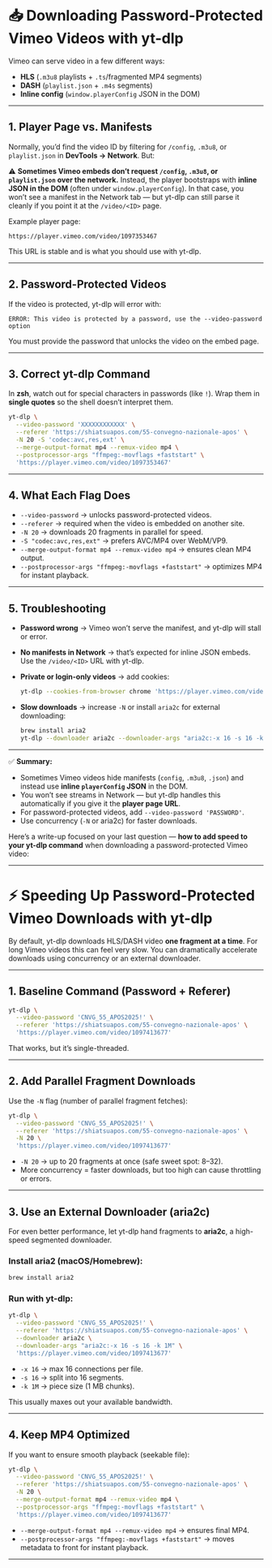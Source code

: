 # 📥 Downloading Password-Protected Vimeo Videos with yt-dlp

Vimeo can serve video in a few different ways:

* **HLS** (`.m3u8` playlists + `.ts`/fragmented MP4 segments)
* **DASH** (`playlist.json` + `.m4s` segments)
* **Inline config** (`window.playerConfig` JSON in the DOM)

---

## 1. Player Page vs. Manifests

Normally, you’d find the video ID by filtering for `/config`, `.m3u8`, or `playlist.json` in **DevTools → Network**. But:

⚠️ **Sometimes Vimeo embeds don’t request `/config`, `.m3u8`, or `playlist.json` over the network.** Instead, the player bootstraps with **inline JSON in the DOM** (often under `window.playerConfig`). In that case, you won’t see a manifest in the Network tab — but yt-dlp can still parse it cleanly if you point it at the `/video/<ID>` page.

Example player page:

```
https://player.vimeo.com/video/1097353467
```

This URL is stable and is what you should use with yt-dlp.

---

## 2. Password-Protected Videos

If the video is protected, yt-dlp will error with:

```
ERROR: This video is protected by a password, use the --video-password option
```

You must provide the password that unlocks the video on the embed page.

---

## 3. Correct yt-dlp Command

In **zsh**, watch out for special characters in passwords (like `!`). Wrap them in **single quotes** so the shell doesn’t interpret them.

```bash
yt-dlp \
  --video-password 'XXXXXXXXXXXX' \
  --referer 'https://shiatsuapos.com/55-convegno-nazionale-apos' \
  -N 20 -S 'codec:avc,res,ext' \
  --merge-output-format mp4 --remux-video mp4 \
  --postprocessor-args "ffmpeg:-movflags +faststart" \
  'https://player.vimeo.com/video/1097353467'
```

---

## 4. What Each Flag Does

* `--video-password` → unlocks password-protected videos.
* `--referer` → required when the video is embedded on another site.
* `-N 20` → downloads 20 fragments in parallel for speed.
* `-S "codec:avc,res,ext"` → prefers AVC/MP4 over WebM/VP9.
* `--merge-output-format mp4 --remux-video mp4` → ensures clean MP4 output.
* `--postprocessor-args "ffmpeg:-movflags +faststart"` → optimizes MP4 for instant playback.

---

## 5. Troubleshooting

* **Password wrong** → Vimeo won’t serve the manifest, and yt-dlp will stall or error.
* **No manifests in Network** → that’s expected for inline JSON embeds. Use the `/video/<ID>` URL with yt-dlp.
* **Private or login-only videos** → add cookies:

  ```bash
  yt-dlp --cookies-from-browser chrome 'https://player.vimeo.com/video/<ID>'
  ```
* **Slow downloads** → increase `-N` or install `aria2c` for external downloading:

  ```bash
  brew install aria2
  yt-dlp --downloader aria2c --downloader-args "aria2c:-x 16 -s 16 -k 1M" ...
  ```

---

✅ **Summary:**

* Sometimes Vimeo videos hide manifests (`config`, `.m3u8`, `.json`) and instead use **inline `playerConfig` JSON** in the DOM.
* You won’t see streams in Network — but yt-dlp handles this automatically if you give it the **player page URL**.
* For password-protected videos, add `--video-password 'PASSWORD'`.
* Use concurrency (`-N` or aria2c) for faster downloads.


Here’s a write-up focused on your last question — **how to add speed to your yt-dlp command** when downloading a password-protected Vimeo video:

---

# ⚡ Speeding Up Password-Protected Vimeo Downloads with yt-dlp

By default, yt-dlp downloads HLS/DASH video **one fragment at a time**. For long Vimeo videos this can feel very slow. You can dramatically accelerate downloads using concurrency or an external downloader.

---

## 1. Baseline Command (Password + Referer)

```bash
yt-dlp \
  --video-password 'CNVG_55_APOS2025!' \
  --referer 'https://shiatsuapos.com/55-convegno-nazionale-apos' \
  'https://player.vimeo.com/video/1097413677'
```

That works, but it’s single-threaded.

---

## 2. Add Parallel Fragment Downloads

Use the `-N` flag (number of parallel fragment fetches):

```bash
yt-dlp \
  --video-password 'CNVG_55_APOS2025!' \
  --referer 'https://shiatsuapos.com/55-convegno-nazionale-apos' \
  -N 20 \
  'https://player.vimeo.com/video/1097413677'
```

* `-N 20` → up to 20 fragments at once (safe sweet spot: 8–32).
* More concurrency = faster downloads, but too high can cause throttling or errors.

---

## 3. Use an External Downloader (aria2c)

For even better performance, let yt-dlp hand fragments to **aria2c**, a high-speed segmented downloader.

### Install aria2 (macOS/Homebrew):

```bash
brew install aria2
```

### Run with yt-dlp:

```bash
yt-dlp \
  --video-password 'CNVG_55_APOS2025!' \
  --referer 'https://shiatsuapos.com/55-convegno-nazionale-apos' \
  --downloader aria2c \
  --downloader-args "aria2c:-x 16 -s 16 -k 1M" \
  'https://player.vimeo.com/video/1097413677'
```

* `-x 16` → max 16 connections per file.
* `-s 16` → split into 16 segments.
* `-k 1M` → piece size (1 MB chunks).

This usually maxes out your available bandwidth.

---

## 4. Keep MP4 Optimized

If you want to ensure smooth playback (seekable file):

```bash
yt-dlp \
  --video-password 'CNVG_55_APOS2025!' \
  --referer 'https://shiatsuapos.com/55-convegno-nazionale-apos' \
  -N 20 \
  --merge-output-format mp4 --remux-video mp4 \
  --postprocessor-args "ffmpeg:-movflags +faststart" \
  'https://player.vimeo.com/video/1097413677'
```

* `--merge-output-format mp4 --remux-video mp4` → ensures final MP4.
* `--postprocessor-args "ffmpeg:-movflags +faststart"` → moves metadata to front for instant playback.

---